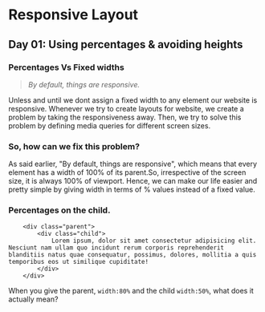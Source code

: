 # Responsive Layout

## Day 01: Using percentages & avoiding heights
### Percentages Vs Fixed widths

 >*By default, things are responsive.*

 Unless and until we dont assign a fixed width to any element our website is responsive.
 Whenever we try to create layouts for website, we create a problem by taking the responsiveness away.
 Then, we try to solve this problem by defining media queries for different screen sizes.

### So, how can we fix this problem?
As said earlier, "By default, things are responsive", which means that every element has a width of 100% of its parent.So, irrespective of the screen size, it is always 100% of viewport.
Hence, we can make our life easier and pretty simple by giving width in terms of % values instead of a fixed value.

### Percentages on the child.

```
    <div class="parent">
        <div class="child">
            Lorem ipsum, dolor sit amet consectetur adipisicing elit. Nesciunt nam ullam quo incidunt rerum corporis reprehenderit blanditiis natus quae consequatur, possimus, dolores, mollitia a quis temporibus eos ut similique cupiditate!
        </div>
    </div>
```

When you give the parent, `width:80%` and the child `width:50%`, what does it actually mean?

